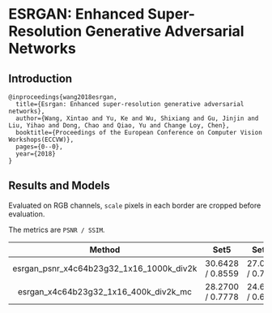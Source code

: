 # ESRGAN: Enhanced Super-Resolution Generative Adversarial Networks

## Introduction

```
@inproceedings{wang2018esrgan,
  title={Esrgan: Enhanced super-resolution generative adversarial networks},
  author={Wang, Xintao and Yu, Ke and Wu, Shixiang and Gu, Jinjin and Liu, Yihao and Dong, Chao and Qiao, Yu and Change Loy, Chen},
  booktitle={Proceedings of the European Conference on Computer Vision Workshops(ECCVW)},
  pages={0--0},
  year={2018}
}
```

## Results and Models

Evaluated on RGB channels, `scale` pixels in each border are cropped before evaluation.

The metrics are `PSNR / SSIM`.

|   Method   |  Set5  | Set14 | DIV2K | Download |
|:----------:|:----:|:-----:|:----:|:--------:|
| esrgan_psnr_x4c64b23g32_1x16_1000k_div2k | 30.6428 / 0.8559 | 27.0543 / 0.7447 |  29.3354 / 0.8263 | [model](TODO) &#124; [log](TODO) |
| esrgan_x4c64b23g32_1x16_400k_div2k_mc | 28.2700 /  0.7778 | 24.6328 / 0.6491 | 26.6531 / 0.7340 | [model](TODO) &#124; [log](TODO) |

